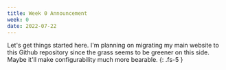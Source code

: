 ```yaml
---
title: Week 0 Announcement
week: 0
date: 2022-07-22
---
```


Let's get things started here. I'm planning on migrating my main website to this Github repository since the grass seems to be greener on this side. Maybe it'll make configurability much more bearable.
{: .fs-5 }
